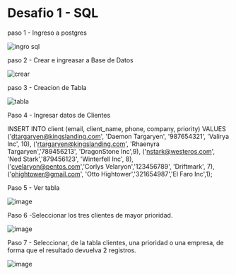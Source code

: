 # Desafio 1 - SQL




paso 1 - Ingreso a postgres

![ingro sql](https://user-images.githubusercontent.com/95989282/198815422-b032836f-41e4-47c3-8aa0-cfb673e1b703.png)







paso 2 - Crear e ingreasar a Base de Datos 

![crear](https://user-images.githubusercontent.com/95989282/198815453-ed081a81-7516-4917-bacf-c15ced1819f2.png)

paso 3 - Creacion de Tabla 

![tabla](https://user-images.githubusercontent.com/95989282/198815491-8d48c4aa-30a6-491a-ac16-694438c1bdff.png)

Paso 4 - Ingresar datos de Clientes

INSERT INTO client (email, client_name, phone, company, priority) VALUES ('dtargaryen@kingslanding.com', 'Daemon Targaryen', '987654321', 'Valirya Inc', 10), 
('rtargaryen@kingslanding.com', 'Rhaenyra Targaryen','789456213', 'DragonStone Inc',9), ('nstark@westeros.com', 'Ned Stark','879456123', 'Winterfell Inc', 8), 
('cvelaryon@pentos.com','Corlys Velaryon','123456789', 'Driftmark', 7),('ohightower@gmail.com', 'Otto Hightower','321654987','El Faro Inc',1);

Paso 5 - Ver tabla 

![image](https://user-images.githubusercontent.com/95989282/198815603-5826de72-a039-4952-abb9-43641b24587d.png)

Paso 6 -Seleccionar los tres clientes de mayor prioridad.

![image](https://user-images.githubusercontent.com/95989282/198815630-0b9a8cae-e84a-489e-b127-bd47876c9327.png)

Paso 7 - Seleccionar, de la tabla clientes, una prioridad o una empresa, de forma que el resultado devuelva 2 registros.

![image](https://user-images.githubusercontent.com/95989282/198815650-5d65902d-73a8-4bc5-8846-238888b50535.png)
